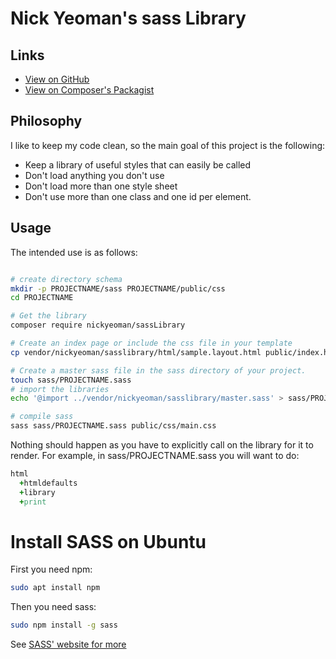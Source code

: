 # Nick Yeoman's sass Library

## Links

* [View on GitHub](https://github.com/nickyeoman/sassLibrary)
* [View on Composer's Packagist](https://packagist.org/packages/nickyeoman/sasslibrary)

## Philosophy

I like to keep my code clean, so the main goal of this project is the following:

* Keep a library of useful styles that can easily be called
* Don't load anything you don't use
* Don't load more than one style sheet
* Don't use more than one class and one id per element.

## Usage

The intended use is as follows:
```bash

# create directory schema
mkdir -p PROJECTNAME/sass PROJECTNAME/public/css
cd PROJECTNAME

# Get the library
composer require nickyeoman/sassLibrary

# Create an index page or include the css file in your template
cp vendor/nickyeoman/sasslibrary/html/sample.layout.html public/index.html

# Create a master sass file in the sass directory of your project.
touch sass/PROJECTNAME.sass
# import the libraries
echo '@import ../vendor/nickyeoman/sasslibrary/master.sass' > sass/PROJECTNAME.sass

# compile sass
sass sass/PROJECTNAME.sass public/css/main.css
```

Nothing should happen as you have to explicitly call on the library for it to render.
For example, in sass/PROJECTNAME.sass you will want to do:

```sass
html
  +htmldefaults
  +library
  +print
```

# Install SASS on Ubuntu

First you need npm:
```bash
sudo apt install npm
```

Then you need sass:
```bash
sudo npm install -g sass
```

See [SASS' website for more](https://sass-lang.com/install)
